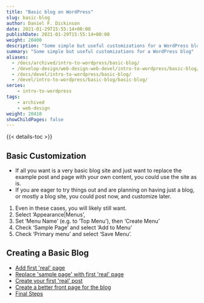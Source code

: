 ```yaml
---
title: "Basic blog on WordPress"
slug: basic-blog
author: Daniel F. Dickinson
date: 2021-01-29T15:55:14+00:00
publishDate: 2021-01-29T15:55:14+00:00
weight: 20400
description: "Some simple but useful customizations for a WordPress blog"
summary: "Some simple but useful customizations for a WordPress blog"
aliases:
  - /docs/archived/intro-to-wordpress/basic-blog/
  - /develop-design/web-design-web-devel/intro-to-wordpress/basic-blog/
  - /docs/devel/intro-to-wordpress/basic-blog/
  - /devel/intro-to-wordpress/basic-blog/basic-blog/
series:
    - intro-to-wordpress
tags:
    - archived
    - web-design
weight: 20410
showChildPages: false
---
```


{{< details-toc >}}

## Basic Customization

* If all you want is a very basic blog site and just want to replace the example post and page with your own content, you could use the site as is.
* If you are eager to try things out and are planning on having just a blog, or mostly a blog site, you could post now, and customize later.

1. Even in these cases, you will likely still want.
2. Select ‘Appearance|Menus’,
3. Set ‘Menu Name’ (e.g. to ‘Top Menu’), then ‘Create Menu’
4. Check ‘Sample Page’ and select ‘Add to Menu’
5. Check ‘Primary menu’ and select ‘Save Menu’.

## Creating a Basic Blog

* [Add first 'real' page](first-real-page.md)
* [Replace 'sample page' with first 'real' page](replace-sample-page.md)
* [Create your first 'real' post](first-real-post.md)
* [Create a better front page for the blog](a-better-blog-front-page.md)
* [Final Steps](final-steps.md)
